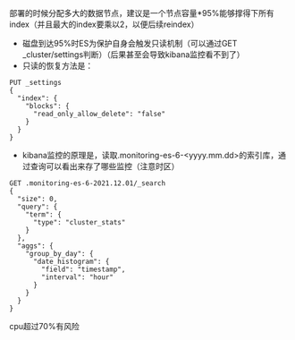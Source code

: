 部署的时候分配多大的数据节点，建议是一个节点容量*95%能够撑得下所有index（并且最大的index要乘以2，以便后续reindex）
- 磁盘到达95%时ES为保护自身会触发只读机制（可以通过GET _cluster/settings判断）（后果甚至会导致kibana监控看不到了）
- 只读的恢复方法是：

```
PUT _settings
{
  "index": {
    "blocks": {
      "read_only_allow_delete": "false"
    }
  }
}
```

- kibana监控的原理是，读取.monitoring-es-6-<yyyy.mm.dd>的索引库，通过查询可以看出来存了哪些监控（注意时区）
```
GET .monitoring-es-6-2021.12.01/_search
{
  "size": 0,
  "query": {
    "term": {
      "type": "cluster_stats"
    }
  },
  "aggs": {
    "group_by_day": {
      "date_histogram": {
        "field": "timestamp",
        "interval": "hour"
      }
    }
  }
}
```

cpu超过70%有风险

